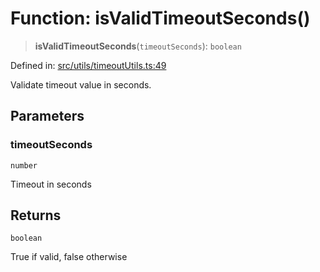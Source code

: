 # Function: isValidTimeoutSeconds()

> **isValidTimeoutSeconds**(`timeoutSeconds`): `boolean`

Defined in: [src/utils/timeoutUtils.ts:49](https://github.com/Nick2bad4u/Uptime-Watcher/blob/dca5483e793478722cd3e6e125cafcec5fc771f0/src/utils/timeoutUtils.ts#L49)

Validate timeout value in seconds.

## Parameters

### timeoutSeconds

`number`

Timeout in seconds

## Returns

`boolean`

True if valid, false otherwise
